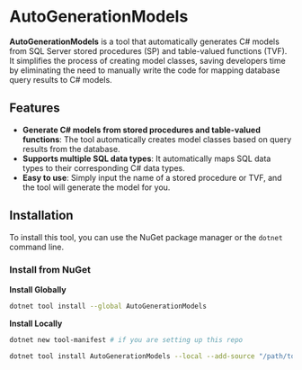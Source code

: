 # AutoGenerationModels

**AutoGenerationModels** is a tool that automatically generates C# models from SQL Server stored procedures (SP) and table-valued functions (TVF). It simplifies the process of creating model classes, saving developers time by eliminating the need to manually write the code for mapping database query results to C# models.


## Features

- **Generate C# models from stored procedures and table-valued functions**: The tool automatically creates model classes based on query results from the database.
- **Supports multiple SQL data types**: It automatically maps SQL data types to their corresponding C# data types.
- **Easy to use**: Simply input the name of a stored procedure or TVF, and the tool will generate the model for you.

## Installation

To install this tool, you can use the NuGet package manager or the `dotnet` command line.

### Install from NuGet

**Install Globally**
```bash
dotnet tool install --global AutoGenerationModels
```

**Install Locally**

```bash
dotnet new tool-manifest # if you are setting up this repo

dotnet tool install AutoGenerationModels --local --add-source "/path/to/your/package"
```
